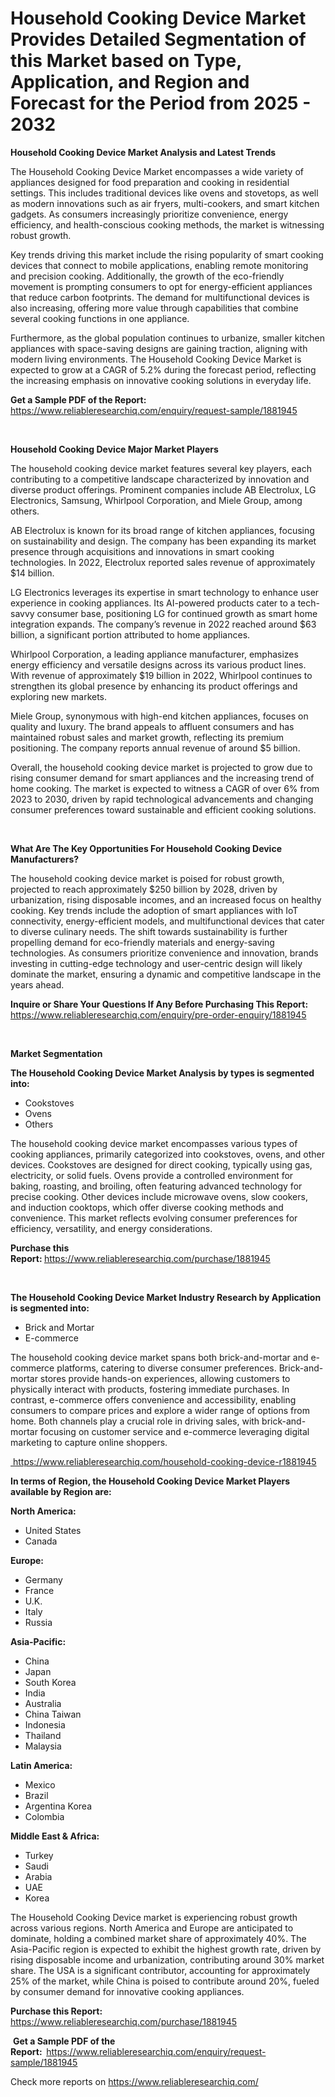 <p><h1>Household Cooking Device Market Provides Detailed Segmentation of this Market based on Type, Application, and Region and Forecast for the Period from 2025 - 2032</h1></p><p><strong>Household Cooking Device Market Analysis and Latest Trends</strong></p>
<p><p>The Household Cooking Device Market encompasses a wide variety of appliances designed for food preparation and cooking in residential settings. This includes traditional devices like ovens and stovetops, as well as modern innovations such as air fryers, multi-cookers, and smart kitchen gadgets. As consumers increasingly prioritize convenience, energy efficiency, and health-conscious cooking methods, the market is witnessing robust growth.</p><p>Key trends driving this market include the rising popularity of smart cooking devices that connect to mobile applications, enabling remote monitoring and precision cooking. Additionally, the growth of the eco-friendly movement is prompting consumers to opt for energy-efficient appliances that reduce carbon footprints. The demand for multifunctional devices is also increasing, offering more value through capabilities that combine several cooking functions in one appliance.</p><p>Furthermore, as the global population continues to urbanize, smaller kitchen appliances with space-saving designs are gaining traction, aligning with modern living environments. The Household Cooking Device Market is expected to grow at a CAGR of 5.2% during the forecast period, reflecting the increasing emphasis on innovative cooking solutions in everyday life.</p></p>
<p><strong>Get a Sample PDF of the Report:&nbsp;</strong> <a href="https://www.reliableresearchiq.com/enquiry/request-sample/1881945?utm_campaign=2144&utm_medium=2&utm_source=Github&utm_content=ia&utm_term=10022025&utm_id=household-cooking-device">https://www.reliableresearchiq.com/enquiry/request-sample/1881945</a></p>
<p>&nbsp;</p>
<p><strong>Household Cooking Device Major Market Players</strong></p>
<p><p>The household cooking device market features several key players, each contributing to a competitive landscape characterized by innovation and diverse product offerings. Prominent companies include AB Electrolux, LG Electronics, Samsung, Whirlpool Corporation, and Miele Group, among others.</p><p>AB Electrolux is known for its broad range of kitchen appliances, focusing on sustainability and design. The company has been expanding its market presence through acquisitions and innovations in smart cooking technologies. In 2022, Electrolux reported sales revenue of approximately $14 billion.</p><p>LG Electronics leverages its expertise in smart technology to enhance user experience in cooking appliances. Its AI-powered products cater to a tech-savvy consumer base, positioning LG for continued growth as smart home integration expands. The company’s revenue in 2022 reached around $63 billion, a significant portion attributed to home appliances.</p><p>Whirlpool Corporation, a leading appliance manufacturer, emphasizes energy efficiency and versatile designs across its various product lines. With revenue of approximately $19 billion in 2022, Whirlpool continues to strengthen its global presence by enhancing its product offerings and exploring new markets.</p><p>Miele Group, synonymous with high-end kitchen appliances, focuses on quality and luxury. The brand appeals to affluent consumers and has maintained robust sales and market growth, reflecting its premium positioning. The company reports annual revenue of around $5 billion.</p><p>Overall, the household cooking device market is projected to grow due to rising consumer demand for smart appliances and the increasing trend of home cooking. The market is expected to witness a CAGR of over 6% from 2023 to 2030, driven by rapid technological advancements and changing consumer preferences toward sustainable and efficient cooking solutions.</p></p>
<p>&nbsp;</p>
<p><strong>What Are The Key Opportunities For Household Cooking Device Manufacturers?</strong></p>
<p><p>The household cooking device market is poised for robust growth, projected to reach approximately $250 billion by 2028, driven by urbanization, rising disposable incomes, and an increased focus on healthy cooking. Key trends include the adoption of smart appliances with IoT connectivity, energy-efficient models, and multifunctional devices that cater to diverse culinary needs. The shift towards sustainability is further propelling demand for eco-friendly materials and energy-saving technologies. As consumers prioritize convenience and innovation, brands investing in cutting-edge technology and user-centric design will likely dominate the market, ensuring a dynamic and competitive landscape in the years ahead.</p></p>
<p><strong>Inquire or Share Your Questions If Any Before Purchasing This Report:</strong> <a href="https://www.reliableresearchiq.com/enquiry/pre-order-enquiry/1881945?utm_campaign=2144&utm_medium=2&utm_source=Github&utm_content=ia&utm_term=10022025&utm_id=household-cooking-device">https://www.reliableresearchiq.com/enquiry/pre-order-enquiry/1881945</a></p>
<p>&nbsp;</p>
<p><strong>Market Segmentation</strong></p>
<p><strong>The Household Cooking Device Market Analysis by types is segmented into:</strong></p>
<p><ul><li>Cookstoves</li><li>Ovens</li><li>Others</li></ul></p>
<p><p>The household cooking device market encompasses various types of cooking appliances, primarily categorized into cookstoves, ovens, and other devices. Cookstoves are designed for direct cooking, typically using gas, electricity, or solid fuels. Ovens provide a controlled environment for baking, roasting, and broiling, often featuring advanced technology for precise cooking. Other devices include microwave ovens, slow cookers, and induction cooktops, which offer diverse cooking methods and convenience. This market reflects evolving consumer preferences for efficiency, versatility, and energy considerations.</p></p>
<p><strong>Purchase this Report:&nbsp;</strong><a href="https://www.reliableresearchiq.com/purchase/1881945?utm_campaign=2144&utm_medium=2&utm_source=Github&utm_content=ia&utm_term=10022025&utm_id=household-cooking-device">https://www.reliableresearchiq.com/purchase/1881945</a></p>
<p>&nbsp;</p>
<p><strong>The Household Cooking Device Market Industry Research by Application is segmented into:</strong></p>
<p><ul><li>Brick and Mortar</li><li>E-commerce</li></ul></p>
<p><p>The household cooking device market spans both brick-and-mortar and e-commerce platforms, catering to diverse consumer preferences. Brick-and-mortar stores provide hands-on experiences, allowing customers to physically interact with products, fostering immediate purchases. In contrast, e-commerce offers convenience and accessibility, enabling consumers to compare prices and explore a wider range of options from home. Both channels play a crucial role in driving sales, with brick-and-mortar focusing on customer service and e-commerce leveraging digital marketing to capture online shoppers.</p></p>
<p><a href="https://www.reliableresearchiq.com/household-cooking-device-r1881945?utm_campaign=2144&utm_medium=2&utm_source=Github&utm_content=ia&utm_term=10022025&utm_id=household-cooking-device">&nbsp;https://www.reliableresearchiq.com/household-cooking-device-r1881945</a></p>
<p><strong>In terms of Region, the Household Cooking Device Market Players available by Region are:</strong></p>
<p>
    <p> <strong> North America: </strong>
        <ul>
            <li>United States</li>
            <li>Canada</li>
        </ul>
        </p> 
    <p> <strong> Europe: </strong>
        <ul>
            <li>Germany</li>
            <li>France</li>
            <li>U.K.</li>
            <li>Italy</li>
            <li>Russia</li>
        </ul>
        </p> 
    <p> <strong> Asia-Pacific: </strong>
        <ul>
            <li>China</li>
            <li>Japan</li>
            <li>South Korea</li>
            <li>India</li>
            <li>Australia</li>
            <li>China Taiwan</li>
            <li>Indonesia</li>
            <li>Thailand</li>
            <li>Malaysia</li>
        </ul>
        </p> 
    <p> <strong> Latin America: </strong>
        <ul>
            <li>Mexico</li>
            <li>Brazil</li>
            <li>Argentina Korea</li>
            <li>Colombia</li>
        </ul>
        </p> 
    <p> <strong> Middle East & Africa: </strong>
        <ul>
            <li>Turkey</li>
            <li>Saudi</li>
            <li>Arabia</li>
            <li>UAE</li>
            <li>Korea</li>
        </ul>
    </p>
    </p>
<p><p>The Household Cooking Device market is experiencing robust growth across various regions. North America and Europe are anticipated to dominate, holding a combined market share of approximately 40%. The Asia-Pacific region is expected to exhibit the highest growth rate, driven by rising disposable income and urbanization, contributing around 30% market share. The USA is a significant contributor, accounting for approximately 25% of the market, while China is poised to contribute around 20%, fueled by consumer demand for innovative cooking appliances.</p></p>
<p><strong>Purchase this Report: </strong><a href="https://www.reliableresearchiq.com/purchase/1881945?utm_campaign=2144&utm_medium=2&utm_source=Github&utm_content=ia&utm_term=10022025&utm_id=household-cooking-device">https://www.reliableresearchiq.com/purchase/1881945</a></p>
<p>&nbsp;<strong>Get a Sample PDF of the Report:&nbsp;&nbsp;</strong><a href="https://www.reliableresearchiq.com/enquiry/request-sample/1881945?utm_campaign=2144&utm_medium=2&utm_source=Github&utm_content=ia&utm_term=10022025&utm_id=household-cooking-device">https://www.reliableresearchiq.com/enquiry/request-sample/1881945</a></p>
<p><strong></strong></p>
<p>Check more reports on <a href="https://www.reliableresearchiq.com/?utm_campaign=2144&utm_medium=2&utm_source=Github&utm_content=ia&utm_term=10022025&utm_id=household-cooking-device">https://www.reliableresearchiq.com/</a></p>